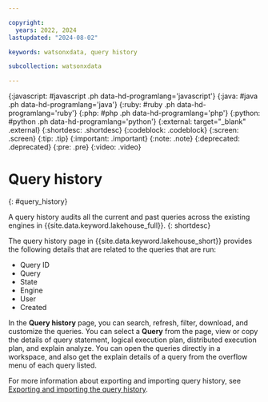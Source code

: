 ```yaml
---

copyright:
  years: 2022, 2024
lastupdated: "2024-08-02"

keywords: watsonxdata, query history

subcollection: watsonxdata

---
```


{:javascript: #javascript .ph data-hd-programlang='javascript'}
{:java: #java .ph data-hd-programlang='java'}
{:ruby: #ruby .ph data-hd-programlang='ruby'}
{:php: #php .ph data-hd-programlang='php'}
{:python: #python .ph data-hd-programlang='python'}
{:external: target="_blank" .external}
{:shortdesc: .shortdesc}
{:codeblock: .codeblock}
{:screen: .screen}
{:tip: .tip}
{:important: .important}
{:note: .note}
{:deprecated: .deprecated}
{:pre: .pre}
{:video: .video}

# Query history
{: #query_history}

A query history audits all the current and past queries across the existing engines in {{site.data.keyword.lakehouse_full}}.
{: shortdesc}

The query history page in {{site.data.keyword.lakehouse_short}} provides the following details that are related to the queries that are run:

* Query ID
* Query
* State
* Engine
* User
* Created

In the **Query history** page, you can search, refresh, filter, download, and customize the queries. You can select a **Query** from the page, view or copy the details of query statement, logical execution plan, distributed execution plan, and explain analyze. You can open the queries directly in a workspace, and also get the explain details of a query from the overflow menu of each query listed.

For more information about exporting and importing query history, see [Exporting and importing the query history]({{site.data.keyword.ref-eximp-q-hist-link}}).

